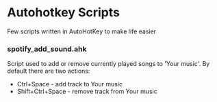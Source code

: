 # Autohotkey Scripts
Few scripts written in AutoHotKey to make life easier

### spotify_add_sound.ahk
Script used to add or remove currently played songs to 'Your music'. By default there are two actions:
* Ctrl+Space - add track to Your music
* Shift+Ctrl+Space - remove track from Your music
